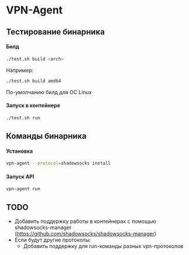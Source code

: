 # VPN-Agent

## Тестирование бинарника
#### Билд
```sh
./test.sh build <arch>
```
Например:
```sh
./test.sh build amd64
```
По-умолчанию билд для ОС Linux
#### Запуск в контейнере
```sh
./test.sh run
```

## Команды бинарника
#### Установка
```sh
vpn-agent --protocol=shadowsocks install
```
#### Запуск API
```sh
vpn-agent run
```

## TODO
- Добавить поддержку работы в контейнерах с помощью shadowsocks-manager (https://github.com/shadowsocks/shadowsocks-manager)
- Если будут другие протоколы:
  - Добавить поддержку для run-команды разных vpn-протоколов
